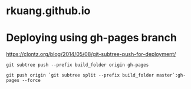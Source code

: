 # rkuang.github.io

# Deploying using gh-pages branch
https://clontz.org/blog/2014/05/08/git-subtree-push-for-deployment/

```git subtree push --prefix build_folder origin gh-pages```

```git push origin `git subtree split --prefix build_folder master`:gh-pages --force```
